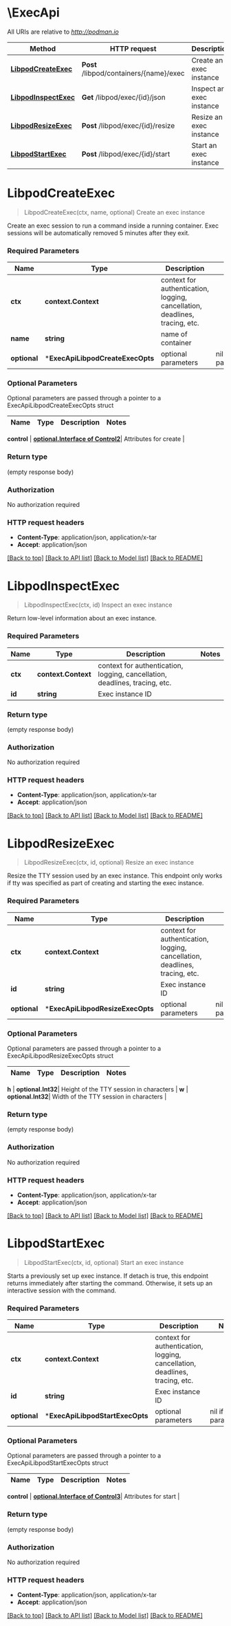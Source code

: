 # \ExecApi

All URIs are relative to *http://podman.io*

Method | HTTP request | Description
------------- | ------------- | -------------
[**LibpodCreateExec**](ExecApi.md#LibpodCreateExec) | **Post** /libpod/containers/{name}/exec | Create an exec instance
[**LibpodInspectExec**](ExecApi.md#LibpodInspectExec) | **Get** /libpod/exec/{id}/json | Inspect an exec instance
[**LibpodResizeExec**](ExecApi.md#LibpodResizeExec) | **Post** /libpod/exec/{id}/resize | Resize an exec instance
[**LibpodStartExec**](ExecApi.md#LibpodStartExec) | **Post** /libpod/exec/{id}/start | Start an exec instance


# **LibpodCreateExec**
> LibpodCreateExec(ctx, name, optional)
Create an exec instance

Create an exec session to run a command inside a running container. Exec sessions will be automatically removed 5 minutes after they exit.

### Required Parameters

Name | Type | Description  | Notes
------------- | ------------- | ------------- | -------------
 **ctx** | **context.Context** | context for authentication, logging, cancellation, deadlines, tracing, etc.
  **name** | **string**| name of container | 
 **optional** | ***ExecApiLibpodCreateExecOpts** | optional parameters | nil if no parameters

### Optional Parameters
Optional parameters are passed through a pointer to a ExecApiLibpodCreateExecOpts struct

Name | Type | Description  | Notes
------------- | ------------- | ------------- | -------------

 **control** | [**optional.Interface of Control2**](Control2.md)| Attributes for create | 

### Return type

 (empty response body)

### Authorization

No authorization required

### HTTP request headers

 - **Content-Type**: application/json, application/x-tar
 - **Accept**: application/json

[[Back to top]](#) [[Back to API list]](../README.md#documentation-for-api-endpoints) [[Back to Model list]](../README.md#documentation-for-models) [[Back to README]](../README.md)

# **LibpodInspectExec**
> LibpodInspectExec(ctx, id)
Inspect an exec instance

Return low-level information about an exec instance.

### Required Parameters

Name | Type | Description  | Notes
------------- | ------------- | ------------- | -------------
 **ctx** | **context.Context** | context for authentication, logging, cancellation, deadlines, tracing, etc.
  **id** | **string**| Exec instance ID | 

### Return type

 (empty response body)

### Authorization

No authorization required

### HTTP request headers

 - **Content-Type**: application/json, application/x-tar
 - **Accept**: application/json

[[Back to top]](#) [[Back to API list]](../README.md#documentation-for-api-endpoints) [[Back to Model list]](../README.md#documentation-for-models) [[Back to README]](../README.md)

# **LibpodResizeExec**
> LibpodResizeExec(ctx, id, optional)
Resize an exec instance

Resize the TTY session used by an exec instance. This endpoint only works if tty was specified as part of creating and starting the exec instance. 

### Required Parameters

Name | Type | Description  | Notes
------------- | ------------- | ------------- | -------------
 **ctx** | **context.Context** | context for authentication, logging, cancellation, deadlines, tracing, etc.
  **id** | **string**| Exec instance ID | 
 **optional** | ***ExecApiLibpodResizeExecOpts** | optional parameters | nil if no parameters

### Optional Parameters
Optional parameters are passed through a pointer to a ExecApiLibpodResizeExecOpts struct

Name | Type | Description  | Notes
------------- | ------------- | ------------- | -------------

 **h** | **optional.Int32**| Height of the TTY session in characters | 
 **w** | **optional.Int32**| Width of the TTY session in characters | 

### Return type

 (empty response body)

### Authorization

No authorization required

### HTTP request headers

 - **Content-Type**: application/json, application/x-tar
 - **Accept**: application/json

[[Back to top]](#) [[Back to API list]](../README.md#documentation-for-api-endpoints) [[Back to Model list]](../README.md#documentation-for-models) [[Back to README]](../README.md)

# **LibpodStartExec**
> LibpodStartExec(ctx, id, optional)
Start an exec instance

Starts a previously set up exec instance. If detach is true, this endpoint returns immediately after starting the command. Otherwise, it sets up an interactive session with the command.

### Required Parameters

Name | Type | Description  | Notes
------------- | ------------- | ------------- | -------------
 **ctx** | **context.Context** | context for authentication, logging, cancellation, deadlines, tracing, etc.
  **id** | **string**| Exec instance ID | 
 **optional** | ***ExecApiLibpodStartExecOpts** | optional parameters | nil if no parameters

### Optional Parameters
Optional parameters are passed through a pointer to a ExecApiLibpodStartExecOpts struct

Name | Type | Description  | Notes
------------- | ------------- | ------------- | -------------

 **control** | [**optional.Interface of Control3**](Control3.md)| Attributes for start | 

### Return type

 (empty response body)

### Authorization

No authorization required

### HTTP request headers

 - **Content-Type**: application/json, application/x-tar
 - **Accept**: application/json

[[Back to top]](#) [[Back to API list]](../README.md#documentation-for-api-endpoints) [[Back to Model list]](../README.md#documentation-for-models) [[Back to README]](../README.md)

